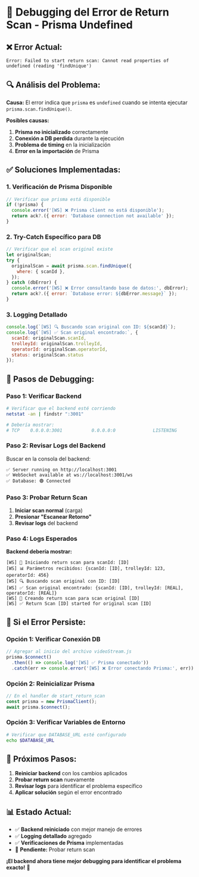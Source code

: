 # 🔧 Debugging del Error de Return Scan - Prisma Undefined

## ❌ **Error Actual:**
```
Error: Failed to start return scan: Cannot read properties of undefined (reading 'findUnique')
```

## 🔍 **Análisis del Problema:**

**Causa:** El error indica que `prisma` es `undefined` cuando se intenta ejecutar `prisma.scan.findUnique()`.

**Posibles causas:**
1. **Prisma no inicializado** correctamente
2. **Conexión a DB perdida** durante la ejecución
3. **Problema de timing** en la inicialización
4. **Error en la importación** de Prisma

## ✅ **Soluciones Implementadas:**

### **1. Verificación de Prisma Disponible**
```javascript
// Verificar que prisma está disponible
if (!prisma) {
  console.error('[WS] ❌ Prisma client no está disponible');
  return ack?.({ error: 'Database connection not available' });
}
```

### **2. Try-Catch Específico para DB**
```javascript
// Verificar que el scan original existe
let originalScan;
try {
  originalScan = await prisma.scan.findUnique({
    where: { scanId },
  });
} catch (dbError) {
  console.error('[WS] ❌ Error consultando base de datos:', dbError);
  return ack?.({ error: `Database error: ${dbError.message}` });
}
```

### **3. Logging Detallado**
```javascript
console.log(`[WS] 🔍 Buscando scan original con ID: ${scanId}`);
console.log(`[WS] ✅ Scan original encontrado:`, {
  scanId: originalScan.scanId,
  trolleyId: originalScan.trolleyId,
  operatorId: originalScan.operatorId,
  status: originalScan.status
});
```

## 🧪 **Pasos de Debugging:**

### **Paso 1: Verificar Backend**
```bash
# Verificar que el backend esté corriendo
netstat -an | findstr ":3001"

# Debería mostrar:
# TCP    0.0.0.0:3001           0.0.0.0:0              LISTENING
```

### **Paso 2: Revisar Logs del Backend**
Buscar en la consola del backend:
```
✅ Server running on http://localhost:3001
✅ WebSocket available at ws://localhost:3001/ws
✅ Database: 🟢 Connected
```

### **Paso 3: Probar Return Scan**
1. **Iniciar scan normal** (carga)
2. **Presionar "Escanear Retorno"**
3. **Revisar logs** del backend

### **Paso 4: Logs Esperados**
**Backend debería mostrar:**
```
[WS] 🔄 Iniciando return scan para scanId: [ID]
[WS] 📊 Parámetros recibidos: {scanId: [ID], trolleyId: 123, operatorId: 456}
[WS] 🔍 Buscando scan original con ID: [ID]
[WS] ✅ Scan original encontrado: {scanId: [ID], trolleyId: [REAL], operatorId: [REAL]}
[WS] 🔄 Creando return scan para scan original [ID]
[WS] ✅ Return Scan [ID] started for original scan [ID]
```

## 🚨 **Si el Error Persiste:**

### **Opción 1: Verificar Conexión DB**
```javascript
// Agregar al inicio del archivo videoStream.js
prisma.$connect()
  .then(() => console.log('[WS] ✅ Prisma conectado'))
  .catch(err => console.error('[WS] ❌ Error conectando Prisma:', err));
```

### **Opción 2: Reinicializar Prisma**
```javascript
// En el handler de start_return_scan
const prisma = new PrismaClient();
await prisma.$connect();
```

### **Opción 3: Verificar Variables de Entorno**
```bash
# Verificar que DATABASE_URL esté configurado
echo $DATABASE_URL
```

## 🎯 **Próximos Pasos:**

1. **Reiniciar backend** con los cambios aplicados
2. **Probar return scan** nuevamente
3. **Revisar logs** para identificar el problema específico
4. **Aplicar solución** según el error encontrado

## 📊 **Estado Actual:**

- ✅ **Backend reiniciado** con mejor manejo de errores
- ✅ **Logging detallado** agregado
- ✅ **Verificaciones de Prisma** implementadas
- 🔄 **Pendiente:** Probar return scan

**¡El backend ahora tiene mejor debugging para identificar el problema exacto!** 🚀
